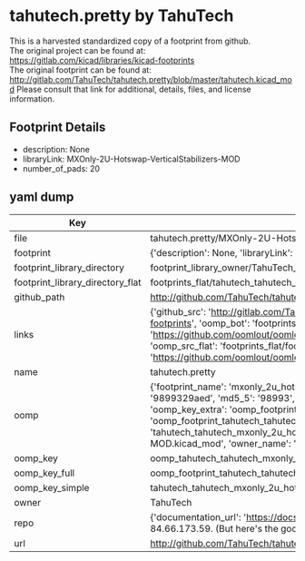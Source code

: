 # tahutech.pretty by TahuTech  
This is a harvested standardized copy of a footprint from github.  
The original project can be found at:  
https://gitlab.com/kicad/libraries/kicad-footprints  
The original footprint can be found at:
http://gitlab.com/TahuTech/tahutech.pretty/blob/master/tahutech.kicad_mod
Please consult that link for additional, details, files, and license information.  
## Footprint Details
* description: None  
* libraryLink: MXOnly-2U-Hotswap-VerticalStabilizers-MOD  
* number_of_pads: 20  
## yaml dump  
| Key | Value |  
| --- | --- |  
| file | tahutech.pretty/MXOnly-2U-Hotswap-VerticalStabilizers-MOD.kicad_mod |  
| footprint | {'description': None, 'libraryLink': 'MXOnly-2U-Hotswap-VerticalStabilizers-MOD', 'number_of_pads': 20} |  
| footprint_library_directory | footprint_library_owner/TahuTech_tahutech.pretty |  
| footprint_library_directory_flat | footprints_flat/tahutech_tahutech_mxonly_2u_hotswap_verticalstabilizers_mod/working |  
| github_path | http://github.com/TahuTech/tahutech.pretty/blob/master/MXOnly-2U-Hotswap-VerticalStabilizers-MOD.kicad_mod |  
| links | {'github_src': 'http://gitlab.com/TahuTech/tahutech.pretty/blob/master/tahutech.kicad_mod', 'github_src_repo': 'https://gitlab.com/kicad/libraries/kicad-footprints', 'oomp_bot': 'footprints/tahutech_tahutech_mxonly_2u_hotswap_verticalstabilizers_mod/working', 'oomp_bot_github': 'https://github.com/oomlout/oomlout_oomp_footprint_bot/tree/main/footprints/tahutech_tahutech_mxonly_2u_hotswap_verticalstabilizers_mod/working', 'oomp_src_flat': 'footprints_flat/footprints_flat/tahutech_tahutech_mxonly_2u_hotswap_verticalstabilizers_mod/working', 'oomp_src_flat_github': 'https://github.com/oomlout/oomlout_oomp_footprint_src/tree/main/footprints_flat/tahutech_tahutech_mxonly_2u_hotswap_verticalstabilizers_mod/working'} |  
| name | tahutech.pretty |  
| oomp | {'footprint_name': 'mxonly_2u_hotswap_verticalstabilizers_mod', 'library_name': 'tahutech', 'md5': '9899329aeddeb76baae08d9095a8fb05', 'md5_10': '9899329aed', 'md5_5': '98993', 'md5_6': '989932', 'oomp_key': 'oomp_tahutech_tahutech_mxonly_2u_hotswap_verticalstabilizers_mod', 'oomp_key_extra': 'oomp_footprint_tahutech_tahutech_mxonly_2u_hotswap_verticalstabilizers_mod', 'oomp_key_full': 'oomp_footprint_tahutech_tahutech_mxonly_2u_hotswap_verticalstabilizers_mod_989932', 'oomp_key_simple': 'tahutech_tahutech_mxonly_2u_hotswap_verticalstabilizers_mod', 'original_filename': 'tahutech.pretty/MXOnly-2U-Hotswap-VerticalStabilizers-MOD.kicad_mod', 'owner_name': 'tahutech'} |  
| oomp_key | oomp_tahutech_tahutech_mxonly_2u_hotswap_verticalstabilizers_mod |  
| oomp_key_full | oomp_footprint_tahutech_tahutech_mxonly_2u_hotswap_verticalstabilizers_mod |  
| oomp_key_simple | tahutech_tahutech_mxonly_2u_hotswap_verticalstabilizers_mod |  
| owner | TahuTech |  
| repo | {'documentation_url': 'https://docs.github.com/rest/overview/resources-in-the-rest-api#rate-limiting', 'message': "API rate limit exceeded for 84.66.173.59. (But here's the good news: Authenticated requests get a higher rate limit. Check out the documentation for more details.)"} |  
| url | http://github.com/TahuTech/tahutech.pretty |  

